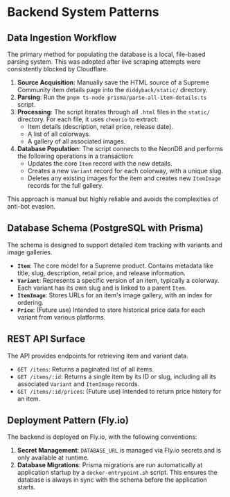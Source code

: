 # Backend System Patterns

## Data Ingestion Workflow
The primary method for populating the database is a local, file-based parsing system. This was adopted after live scraping attempts were consistently blocked by Cloudflare.

1.  **Source Acquisition**: Manually save the HTML source of a Supreme Community item details page into the `diddyback/static/` directory.
2.  **Parsing**: Run the `pnpm ts-node prisma/parse-all-item-details.ts` script.
3.  **Processing**: The script iterates through all `.html` files in the `static/` directory. For each file, it uses `cheerio` to extract:
    *   Item details (description, retail price, release date).
    *   A list of all colorways.
    *   A gallery of all associated images.
4.  **Database Population**: The script connects to the NeonDB and performs the following operations in a transaction:
    *   Updates the core `Item` record with the new details.
    *   Creates a new `Variant` record for each colorway, with a unique slug.
    *   Deletes any existing images for the item and creates new `ItemImage` records for the full gallery.

This approach is manual but highly reliable and avoids the complexities of anti-bot evasion.

## Database Schema (PostgreSQL with Prisma)
The schema is designed to support detailed item tracking with variants and image galleries.

-   **`Item`**: The core model for a Supreme product. Contains metadata like title, slug, description, retail price, and release information.
-   **`Variant`**: Represents a specific version of an item, typically a colorway. Each variant has its own slug and is linked to a parent `Item`.
-   **`ItemImage`**: Stores URLs for an item's image gallery, with an index for ordering.
-   **`Price`**: (Future use) Intended to store historical price data for each variant from various platforms.

## REST API Surface
The API provides endpoints for retrieving item and variant data.

-   `GET /items`: Returns a paginated list of all items.
-   `GET /items/:id`: Returns a single item by its ID or slug, including all its associated `Variant` and `ItemImage` records.
-   `GET /items/:id/prices`: (Future use) Intended to return price history for an item.

## Deployment Pattern (Fly.io)
The backend is deployed on Fly.io, with the following conventions:
1.  **Secret Management**: `DATABASE_URL` is managed via Fly.io secrets and is only available at runtime.
2.  **Database Migrations**: Prisma migrations are run automatically at application startup by a `docker-entrypoint.sh` script. This ensures the database is always in sync with the schema before the application starts. 